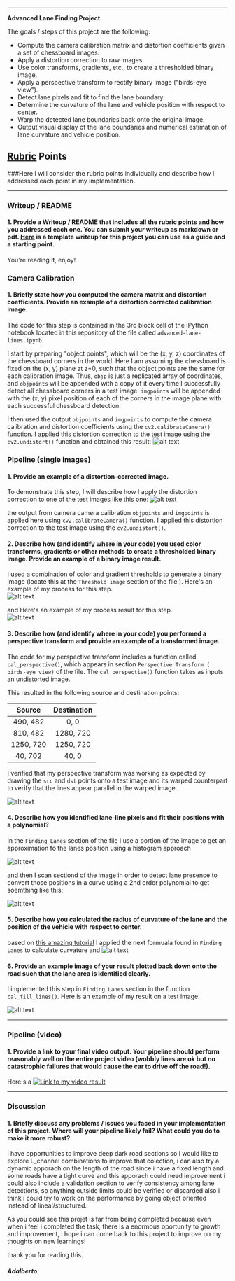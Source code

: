 
---

**Advanced Lane Finding Project**

The goals / steps of this project are the following:

* Compute the camera calibration matrix and distortion coefficients given a set of chessboard images.
* Apply a distortion correction to raw images.
* Use color transforms, gradients, etc., to create a thresholded binary image.
* Apply a perspective transform to rectify binary image ("birds-eye view").
* Detect lane pixels and fit to find the lane boundary.
* Determine the curvature of the lane and vehicle position with respect to center.
* Warp the detected lane boundaries back onto the original image.
* Output visual display of the lane boundaries and numerical estimation of lane curvature and vehicle position.

[//]: # (Image References)

[image1]: ./examples/undistort_output_M.png "Undistorted"
[image2]: ./examples/undistort_real.png "Road Transformed"
[image3]: ./examples/thres_prep.png "image processing"
[image4]: ./examples/thres_output.png "Binary"
[image5]: ./examples/warped.png "Warped"
[image6]: ./examples/histogram.png "Detect Lane"
[image7]: ./examples/windoed.png "Lanef Fit "
[image8]: ./examples/formula.jpg "Curvature"
[image9]: ./examples/result.png "Output"
[video1]: ./project_video.mp4 "Video"

## [Rubric](https://review.udacity.com/#!/rubrics/571/view) Points
###Here I will consider the rubric points individually and describe how I addressed each point in my implementation.  

---
### Writeup / README

#### 1. Provide a Writeup / README that includes all the rubric points and how you addressed each one.  You can submit your writeup as markdown or pdf.  [Here](https://github.com/udacity/CarND-Advanced-Lane-Lines/blob/master/writeup_template.md) is a template writeup for this project you can use as a guide and a starting point.  

You're reading it, enjoy!

### Camera Calibration

#### 1. Briefly state how you computed the camera matrix and distortion coefficients. Provide an example of a distortion corrected calibration image.

The code for this step is contained in the 3rd block cell of the IPython notebook located in this repository of the file called `advanced-lane-lines.ipynb`.  

I start by preparing "object points", which will be the (x, y, z) coordinates of the chessboard corners in the world. Here I am assuming the chessboard is fixed on the (x, y) plane at z=0, such that the object points are the same for each calibration image.  Thus, `objp` is just a replicated array of coordinates, and `objpoints` will be appended with a copy of it every time I successfully detect all chessboard corners in a test image.  `imgpoints` will be appended with the (x, y) pixel position of each of the corners in the image plane with each successful chessboard detection.  

I then used the output `objpoints` and `imgpoints` to compute the camera calibration and distortion coefficients using the `cv2.calibrateCamera()` function.  I applied this distortion correction to the test image using the `cv2.undistort()` function and obtained this result: 
![alt text][image1]

### Pipeline (single images)

#### 1. Provide an example of a distortion-corrected image.
To demonstrate this step, I will describe how I apply the distortion correction to one of the test images like this one:
![alt text][image2]

the output from camera camera calibration `objpoints` and `imgpoints` is applied here using `cv2.calibrateCamera()` function.  I applied this distortion correction to the test image using the `cv2.undistort()`.

#### 2. Describe how (and identify where in your code) you used color transforms, gradients or other methods to create a thresholded binary image.  Provide an example of a binary image result.

I used a combination of color and gradient thresholds to generate a binary image (locate this at the `Threshold image` section of the file ).  Here's an example of my process for this step.  
![alt text][image3]

and Here's an example of my process result for this step.  
![alt text][image4]


#### 3. Describe how (and identify where in your code) you performed a perspective transform and provide an example of a transformed image.

The code for my perspective transform includes a function called `cal_perspective()`, which appears in section `Perspective Transform ( birds-eye view)` of the file.  The `cal_perspective()` function takes as inputs an undistorted image.  

This resulted in the following source and destination points:

| Source        | Destination   | 
|:-------------:|:-------------:| 
| 490, 482      | 0, 0          | 
| 810, 482      | 1280, 720     |
| 1250, 720     | 1250, 720     |
| 40, 702       | 40, 0         |

I verified that my perspective transform was working as expected by drawing the `src` and `dst` points onto a test image and its warped counterpart to verify that the lines appear parallel in the warped image.

![alt text][image5]

#### 4. Describe how you identified lane-line pixels and fit their positions with a polynomial?

In the `Finding Lanes` section of the file I use a portion of the image to get an approximation fo the lanes position using a histogram approach

![alt text][image6]

and then I scan sectiond of the image in order to detect lane presence to convert those positions in a curve using 
a 2nd order polynomial to get soemthing like this:

![alt text][image7]

#### 5. Describe how  you calculated the radius of curvature of the lane and the position of the vehicle with respect to center.

based on [this amazing tutorial](http://www.intmath.com/applications-differentiation/8-radius-curvature.php)  I applied the next formuala found in `Finding Lanes` to calculate curvature and 
![alt text][image8]

#### 6. Provide an example image of your result plotted back down onto the road such that the lane area is identified clearly.

I implemented this step in `Finding Lanes` section in the function `cal_fill_lines()`.  Here is an example of my result on a test image:

![alt text][image9]

---

### Pipeline (video)

#### 1. Provide a link to your final video output.  Your pipeline should perform reasonably well on the entire project video (wobbly lines are ok but no catastrophic failures that would cause the car to drive off the road!).


Here's a  [![Link to my video result](car.gif)](project_videoOut.mp4)

---

### Discussion

#### 1. Briefly discuss any problems / issues you faced in your implementation of this project.  Where will your pipeline likely fail?  What could you do to make it more robust?
i have opportunities to improve deep dark road sections so i would like to explore L_channel combinations to improve that colection, i can also try a dynamic apporach on the length of the road since i have a fixed length and some roads have a tight curve and this apporach could need improvement
i could also include a validation section to verify consistency among lane detections, so anything outside limits could be verified or discarded
also i think i could try to work on the performance by going object oriented instead of lineal/structured.

As you could see this projet is far from being completed  because even when i feel i completed the task, there is a enormous oportunity to growth and improvement, i hope i can come back to this project to improve on my thoughts on new learnings!

thank you for reading this.

##### Adalberto




```python

```

